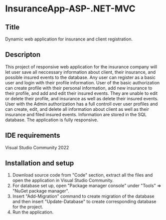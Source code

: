 # InsuranceApp-ASP-.NET-MVC

## Title
Dynamic web application for insurance and client registration.

## Descripton
This project of responsive web application for the insurance company will let user save all neccessary information about client, 
their insurance, and possible insured events to the database.
Any user can register as a basic user and login with their profile information.
User of the basic authorization can create profile with their personal information, add new insurance to their profile, 
and add and edit their insured events. They are unable to edit or delete their profile, and insurance as well as delete their insured events.
User with the Admin authorization has a full controll over user profiles and can create, edit, and delete all information about client as well 
as their insurance and filed insured events.
Information are stored in the SQL database.
The application is fully responsive.

## IDE requirements
Visual Studio Community 2022

## Installation and setup
1. Download source code from "Code" section, extract all the files and open the application in Visual Studio Community. 
2. For database set up, open "Package manager console" under "Tools" => "NuGet package manager".
3. Insert "Add-Migration" command to create migration of the database and then insert "Update-Database" to create corresponding 
database for the project.
4. Run the application.
